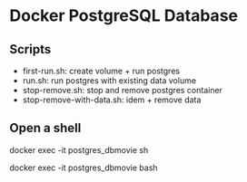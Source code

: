 # Docker PostgreSQL Database

## Scripts
- first-run.sh: create volume + run postgres
- run.sh: run postgres with existing data volume
- stop-remove.sh: stop and remove postgres container
- stop-remove-with-data.sh: idem + remove data

## Open a shell
docker exec -it postgres_dbmovie sh

docker exec -it postgres_dbmovie bash
